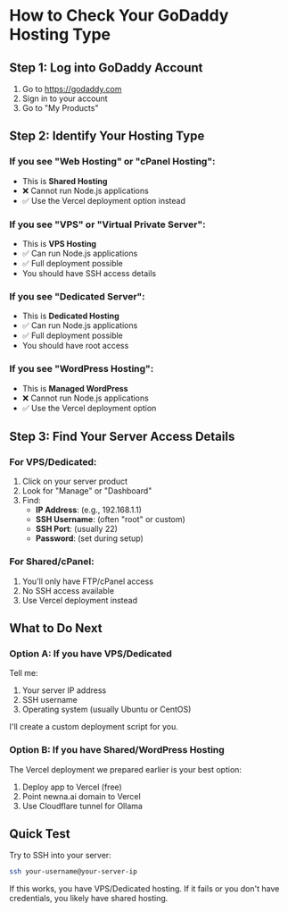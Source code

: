 # How to Check Your GoDaddy Hosting Type

## Step 1: Log into GoDaddy Account
1. Go to https://godaddy.com
2. Sign in to your account
3. Go to "My Products"

## Step 2: Identify Your Hosting Type

### If you see "Web Hosting" or "cPanel Hosting":
- This is **Shared Hosting**
- ❌ Cannot run Node.js applications
- ✅ Use the Vercel deployment option instead

### If you see "VPS" or "Virtual Private Server":
- This is **VPS Hosting**
- ✅ Can run Node.js applications
- ✅ Full deployment possible
- You should have SSH access details

### If you see "Dedicated Server":
- This is **Dedicated Hosting**
- ✅ Can run Node.js applications
- ✅ Full deployment possible
- You should have root access

### If you see "WordPress Hosting":
- This is **Managed WordPress**
- ❌ Cannot run Node.js applications
- ✅ Use the Vercel deployment option

## Step 3: Find Your Server Access Details

### For VPS/Dedicated:
1. Click on your server product
2. Look for "Manage" or "Dashboard"
3. Find:
   - **IP Address**: (e.g., 192.168.1.1)
   - **SSH Username**: (often "root" or custom)
   - **SSH Port**: (usually 22)
   - **Password**: (set during setup)

### For Shared/cPanel:
1. You'll only have FTP/cPanel access
2. No SSH access available
3. Use Vercel deployment instead

## What to Do Next

### Option A: If you have VPS/Dedicated
Tell me:
1. Your server IP address
2. SSH username
3. Operating system (usually Ubuntu or CentOS)

I'll create a custom deployment script for you.

### Option B: If you have Shared/WordPress Hosting
The Vercel deployment we prepared earlier is your best option:
1. Deploy app to Vercel (free)
2. Point newna.ai domain to Vercel
3. Use Cloudflare tunnel for Ollama

## Quick Test

Try to SSH into your server:
```bash
ssh your-username@your-server-ip
```

If this works, you have VPS/Dedicated hosting.
If it fails or you don't have credentials, you likely have shared hosting.